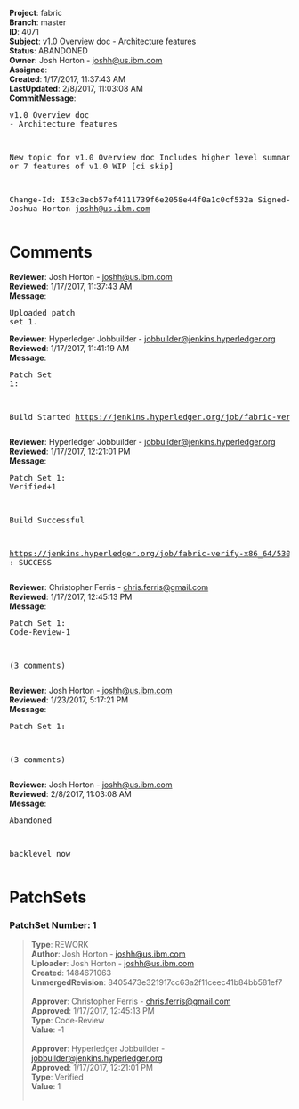 <strong>Project</strong>: fabric<br><strong>Branch</strong>: master<br><strong>ID</strong>: 4071<br><strong>Subject</strong>: v1.0 Overview doc - Architecture features<br><strong>Status</strong>: ABANDONED<br><strong>Owner</strong>: Josh Horton - joshh@us.ibm.com<br><strong>Assignee</strong>:<br><strong>Created</strong>: 1/17/2017, 11:37:43 AM<br><strong>LastUpdated</strong>: 2/8/2017, 11:03:08 AM<br><strong>CommitMessage</strong>:<br><pre>v1.0 Overview doc - Architecture features

New topic for v1.0 Overview doc
Includes higher level summaries of 6 or 7
features of v1.0
WIP
[ci skip]

Change-Id: I53c3ecb57ef4111739f6e2058e44f0a1c0cf532a
Signed-off-by: Joshua Horton <joshh@us.ibm.com>
</pre><h1>Comments</h1><strong>Reviewer</strong>: Josh Horton - joshh@us.ibm.com<br><strong>Reviewed</strong>: 1/17/2017, 11:37:43 AM<br><strong>Message</strong>: <pre>Uploaded patch set 1.</pre><strong>Reviewer</strong>: Hyperledger Jobbuilder - jobbuilder@jenkins.hyperledger.org<br><strong>Reviewed</strong>: 1/17/2017, 11:41:19 AM<br><strong>Message</strong>: <pre>Patch Set 1:

Build Started https://jenkins.hyperledger.org/job/fabric-verify-x86_64/5302/</pre><strong>Reviewer</strong>: Hyperledger Jobbuilder - jobbuilder@jenkins.hyperledger.org<br><strong>Reviewed</strong>: 1/17/2017, 12:21:01 PM<br><strong>Message</strong>: <pre>Patch Set 1: Verified+1

Build Successful 

https://jenkins.hyperledger.org/job/fabric-verify-x86_64/5302/ : SUCCESS</pre><strong>Reviewer</strong>: Christopher Ferris - chris.ferris@gmail.com<br><strong>Reviewed</strong>: 1/17/2017, 12:45:13 PM<br><strong>Message</strong>: <pre>Patch Set 1: Code-Review-1

(3 comments)</pre><strong>Reviewer</strong>: Josh Horton - joshh@us.ibm.com<br><strong>Reviewed</strong>: 1/23/2017, 5:17:21 PM<br><strong>Message</strong>: <pre>Patch Set 1:

(3 comments)</pre><strong>Reviewer</strong>: Josh Horton - joshh@us.ibm.com<br><strong>Reviewed</strong>: 2/8/2017, 11:03:08 AM<br><strong>Message</strong>: <pre>Abandoned

backlevel now</pre><h1>PatchSets</h1><h3>PatchSet Number: 1</h3><blockquote><strong>Type</strong>: REWORK<br><strong>Author</strong>: Josh Horton - joshh@us.ibm.com<br><strong>Uploader</strong>: Josh Horton - joshh@us.ibm.com<br><strong>Created</strong>: 1484671063<br><strong>UnmergedRevision</strong>: 8405473e321917cc63a2f11ceec41b84bb581ef7<br><br><strong>Approver</strong>: Christopher Ferris - chris.ferris@gmail.com<br><strong>Approved</strong>: 1/17/2017, 12:45:13 PM<br><strong>Type</strong>: Code-Review<br><strong>Value</strong>: -1<br><br><strong>Approver</strong>: Hyperledger Jobbuilder - jobbuilder@jenkins.hyperledger.org<br><strong>Approved</strong>: 1/17/2017, 12:21:01 PM<br><strong>Type</strong>: Verified<br><strong>Value</strong>: 1<br><br></blockquote>